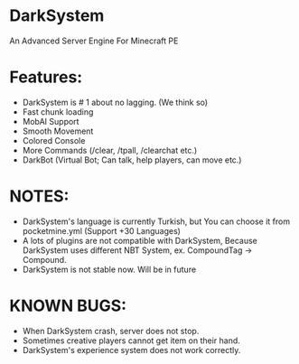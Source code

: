 # DarkSystem

An Advanced Server Engine For Minecraft PE

# Features:
- DarkSystem is # 1 about no lagging. (We think so)
- Fast chunk loading
- MobAI Support
- Smooth Movement
- Colored Console
- More Commands (/clear, /tpall, /clearchat etc.)
- DarkBot (Virtual Bot; Can talk, help players, can move etc.)

# NOTES:
- DarkSystem's language is currently Turkish, but You can choose it from pocketmine.yml (Support +30 Languages)
- A lots of plugins are not  compatible with DarkSystem, Because DarkSystem uses different NBT System, ex. CompoundTag -> Compound.
- DarkSystem is not stable now. Will be in future

# KNOWN BUGS:
- When DarkSystem crash, server does not stop.
- Sometimes creative players cannot get item on their hand.
- DarkSystem's experience system does not work correctly.
